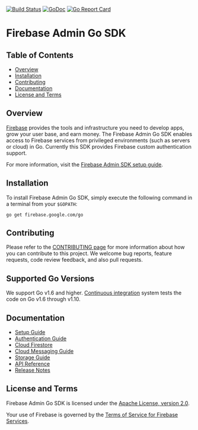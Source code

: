 [![Build Status](https://travis-ci.org/firebase/firebase-admin-go.svg?branch=master)](https://travis-ci.org/firebase/firebase-admin-go)
[![GoDoc](https://godoc.org/firebase.google.com/go?status.svg)](https://godoc.org/firebase.google.com/go)
[![Go Report Card](https://goreportcard.com/badge/github.com/firebase/firebase-admin-go)](https://goreportcard.com/report/github.com/firebase/firebase-admin-go)

# Firebase Admin Go SDK

## Table of Contents

 * [Overview](#overview)
 * [Installation](#installation)
 * [Contributing](#contributing)
 * [Documentation](#documentation)
 * [License and Terms](#license-and-terms)

## Overview

[Firebase](https://firebase.google.com) provides the tools and infrastructure
you need to develop apps, grow your user base, and earn money. The Firebase
Admin Go SDK enables access to Firebase services from privileged environments
(such as servers or cloud) in Go. Currently this SDK provides
Firebase custom authentication support.

For more information, visit the
[Firebase Admin SDK setup guide](https://firebase.google.com/docs/admin/setup/).


## Installation

To install Firebase Admin Go SDK, simply execute the following command
in a terminal from your `$GOPATH`:

```
go get firebase.google.com/go
```

## Contributing

Please refer to the [CONTRIBUTING page](CONTRIBUTING.md) for more information
about how you can contribute to this project. We welcome bug reports, feature
requests, code review feedback, and also pull requests.

## Supported Go Versions

We support Go v1.6 and higher.
[Continuous integration](https://travis-ci.org/firebase/firebase-admin-go) system
tests the code on Go v1.6 through v1.10.

## Documentation

* [Setup Guide](https://firebase.google.com/docs/admin/setup/)
* [Authentication Guide](https://firebase.google.com/docs/auth/admin/)
* [Cloud Firestore](https://firebase.google.com/docs/firestore/)
* [Cloud Messaging Guide](https://firebase.google.com/docs/cloud-messaging/admin/)
* [Storage Guide](https://firebase.google.com/docs/storage/admin/start)
* [API Reference](https://godoc.org/firebase.google.com/go)
* [Release Notes](https://firebase.google.com/support/release-notes/admin/go)


## License and Terms

Firebase Admin Go SDK is licensed under the
[Apache License, version 2.0](http://www.apache.org/licenses/LICENSE-2.0).

Your use of Firebase is governed by the
[Terms of Service for Firebase Services](https://firebase.google.com/terms/).
